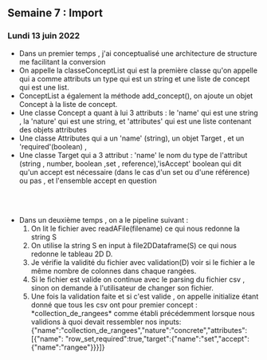 ## Semaine 7 : Import 

### Lundi 13 juin 2022

<ul>
	<li>Dans un premier temps , j'ai conceptualisé une architecture de structure me facilitant la conversion </li>
	<li>On appelle la classeConceptList qui est la première classe qu'on appelle qui a comme attributs un type qui est un string et une liste de concept qui est une list. </li>
	<li>ConceptList a également la méthode add_concept(), on ajoute un objet Concept à la liste de concept.</li>
	<li>Une classe Concept a quant à lui 3 attributs : le 'name' qui est une string , la 'nature' qui est une string, et 'attributes' qui est une liste contenant des objets attributes </li>
	<li>Une classe Attributes qui a un 'name' (string), un objet Target , et un 'required'(boolean) , </li>
	<li>Une classe Target qui a 3 attribut : 'name' le nom du type de l'attribut (string , number, boolean ,set , reference),'isAccept' boolean qui dit qu'un accept est nécessaire (dans le cas d'un set ou d'une référence) ou pas , et l'ensemble accept en question</li>
</ul>

<br><br>

<ul>
	<li>Dans un deuxième temps , on a le pipeline suivant : 
		<ol>
			<li>On lit le fichier avec readAFile(filename) ce qui nous redonne la string S</li>
			<li>On utilise la string S en input à file2DDataframe(S) ce qui nous redonne le tableau 2D D.</li>
			<li>Je vérifie la validité du fichier avec validation(D) voir si le fichier a le même nombre de colonnes dans chaque rangées. </li>
			<li>Si le fichier est valide on continue avec le parsing du fichier csv , sinon on demande à l'utilisateur de changer son fichier.</li>
			<li>Une fois la validation faite et si c'est valide , on appelle initialize étant donné que tous les csv ont pour premier concept : *collection_de_rangees* comme établi précédemment lorsque nous validions à quoi devait ressembler nos inputs:
			{"name":"collection_de_rangees","nature":"concrete","attributes":[{"name": "row_set,required":true,"target":{"name":"set","accept":{"name":"rangee"}}}]}
        	</li>
		</ol> 
	</li>
</ul>
